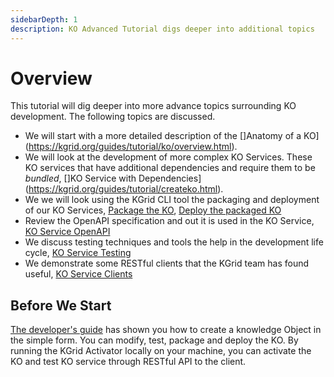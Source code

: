 ```yaml
---
sidebarDepth: 1
description: KO Advanced Tutorial digs deeper into additional topics
---
```

# Overview

This tutorial will dig deeper into more advance topics surrounding KO development. The following topics are discussed.

- We will start with a more detailed description of the []Anatomy of a KO](https://kgrid.org/guides/tutorial/ko/overview.html).
- We will look at the development of more complex KO Services.  These KO services that have additional dependencies and require them to be _bundled_, []KO Service with Dependencies](https://kgrid.org/guides/tutorial/createko.html).
- We we will look using the KGrid CLI tool the packaging and deployment of our KO Services, [Package the KO](https://kgrid.org/guides/tutorial/packageko.html), [Deploy the packaged KO
](https://kgrid.org/guides/tutorial/deployko.html)
- Review the OpenAPI specification and out it is used in the KO Service, [KO Service OpenAPI](https://kgrid.org/guides/tutorial/openapi/overview.html#structure)
- We discuss testing techniques and tools the help in the development life cycle, [KO Service Testing](https://kgrid.org/guides/tutorial/testing/unit.html)
- We demonstrate some RESTful clients that the KGrid team has found useful, [KO Service Clients](https://kgrid.org/guides/tutorial/clients/curl.html)

##  Before We Start
[The developer's guide](https://kgrid.org/guides/developer/) has shown you how to create a knowledge Object in the simple form. You can modify, test, package and deploy the KO. By running the KGrid Activator locally on your machine, you can activate the KO and test KO service through RESTful API to the client.


